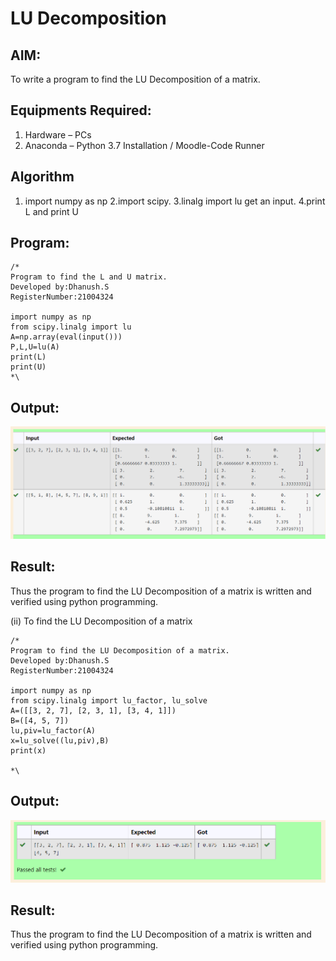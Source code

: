 # LU Decomposition 

## AIM:
To write a program to find the LU Decomposition of a matrix.

## Equipments Required:
1. Hardware – PCs
2. Anaconda – Python 3.7 Installation / Moodle-Code Runner

## Algorithm
1. import numpy as np
2.import scipy.
3.linalg import lu
get an input.
4.print L and print U
 

## Program:

```
/*
Program to find the L and U matrix.
Developed by:Dhanush.S 
RegisterNumber:21004324 

import numpy as np
from scipy.linalg import lu
A=np.array(eval(input()))
P,L,U=lu(A)
print(L)
print(U)
*\
```
## Output:
![gitlogo](13.png)

## Result:
Thus the program to find the LU Decomposition of a matrix is written and verified using python programming.



(ii) To find the LU Decomposition of a matrix
```
/*
Program to find the LU Decomposition of a matrix.
Developed by:Dhanush.S   
RegisterNumber:21004324 

import numpy as np
from scipy.linalg import lu_factor, lu_solve
A=([[3, 2, 7], [2, 3, 1], [3, 4, 1]])
B=([4, 5, 7])
lu,piv=lu_factor(A)
x=lu_solve((lu,piv),B)
print(x)

*\
```
## Output:
![gitlogo](12.png)

## Result:
Thus the program to find the LU Decomposition of a matrix is written and verified using python programming.

